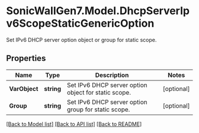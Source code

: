 # SonicWallGen7.Model.DhcpServerIpv6ScopeStaticGenericOption
Set IPv6 DHCP server option object or group for static scope.

## Properties

Name | Type | Description | Notes
------------ | ------------- | ------------- | -------------
**VarObject** | **string** | Set IPv6 DHCP server option object for static scope. | [optional] 
**Group** | **string** | Set IPv6 DHCP server option group for static scope. | [optional] 

[[Back to Model list]](../README.md#documentation-for-models) [[Back to API list]](../README.md#documentation-for-api-endpoints) [[Back to README]](../README.md)

